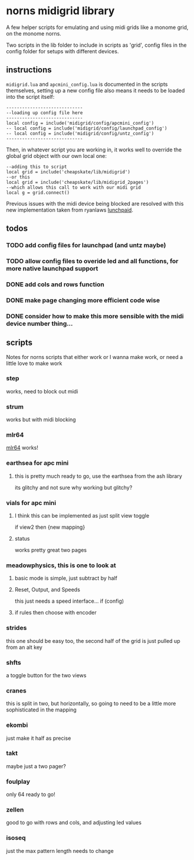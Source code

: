 
# norns midigrid library

A few helper scripts for emulating and using midi grids like a monome grid, on the monome norns.

Two scripts in the lib folder to include in scripts as 'grid', config files in the config folder for setups with different devices.


<a id="org21e0a7d"></a>

## instructions

`midigrid.lua` and `apcmini_config.lua` is documented in the scripts themselves, setting up a new config file also means it needs to be loaded into the script itself:

    -----------------------------
    --loading up config file here
    -----------------------------
    local config = include('midigrid/config/apcmini_config')
    -- local config = include('midigrid/config/launchpad_config')
    -- local config = include('midigrid/config/untz_config')
    -----------------------------

Then, in whatever script you are working in, it works well to override the global grid object with our own local one:

    --adding this to script
    local grid = include('cheapskate/lib/midigrid')
    --or this
    local grid = include('cheapskate/lib/midigrid_2pages')
    --which allows this call to work with our midi grid
    local g = grid.connect()

Previous issues with the midi device being blocked are resolved with this new implementation taken from ryanlaws [lunchpaid](https://github.com/ryanlaws/lunchpaid).


<a id="orgbb1c9c6"></a>

## todos


<a id="org0f0b0ee"></a>

### TODO add config files for launchpad (and untz maybe)


<a id="org8ee85f7"></a>

### TODO allow config files to overide led and all functions, for more native launchpad support


<a id="org7925797"></a>

### DONE add cols and rows function


<a id="org8f6e950"></a>

### DONE make page changing more efficient code wise


<a id="org8107a1f"></a>

### DONE consider how to make this more sensible with the midi device number thing&#x2026;


<a id="orgfecddde"></a>

## scripts

Notes for norns scripts that either work or I wanna make work, or need a little love to make work


<a id="orge11eba7"></a>

### step

works, need to block out midi


<a id="org5f17dbf"></a>

### strum

works but with midi blocking


<a id="orge6d5076"></a>

### mlr64

[mlr64](https://github.com/noiserock/custom64)
works!


<a id="org34e4323"></a>

### earthsea for apc mini

1.  this is pretty much ready to go, use the earthsea from the ash library

    its glitchy and not sure why
    working but glitchy?


<a id="orgca53366"></a>

### vials for apc mini

1.  I think this can be implemented as just split view toggle

    if view2 then {new mapping}

2.  status

    works pretty great two pages


<a id="org91703a4"></a>

### meadowphysics, this is one to look at

1.  basic mode is simple, just subtract by half

2.  Reset, Output, and Speeds

    this just needs a speed interface&#x2026;
    if (config)

3.  if rules then choose with encoder


<a id="org408340f"></a>

### strides

this one should be easy too, the second half of the grid is just pulled up from an alt key


<a id="org60c2a34"></a>

### shfts

a toggle button for the two views


<a id="org1ab0ff3"></a>

### cranes

this is split in two, but horizontally, so going to need to be a little more sophisticated in the mapping


<a id="orgb09f2c2"></a>

### ekombi

just make it half as precise


<a id="orga3741e4"></a>

### takt

maybe just a two pager?


<a id="org10026ce"></a>

### foulplay

only 64 ready to go!


<a id="org6488fdb"></a>

### zellen

good to go with rows and cols, and adjusting led values


<a id="orgba2b404"></a>

### isoseq

just the max pattern length needs to change


